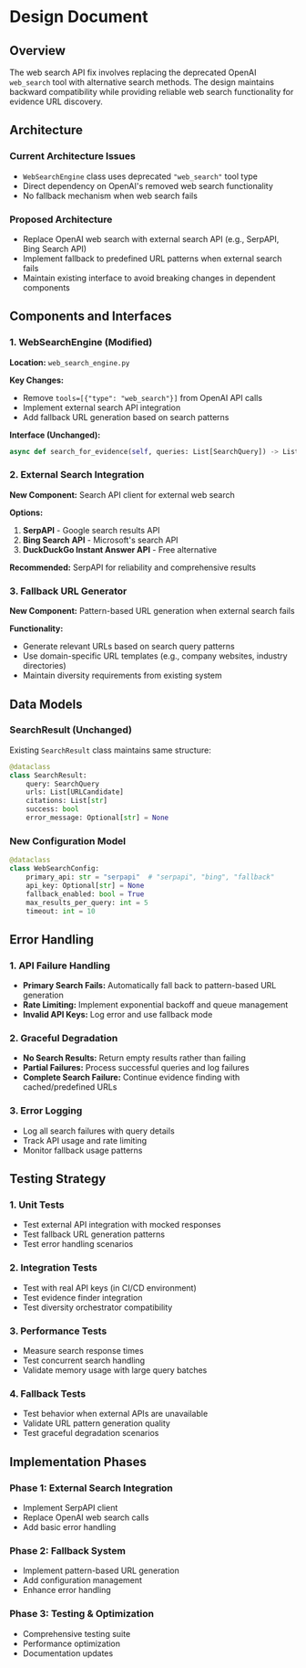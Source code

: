 # Design Document

## Overview

The web search API fix involves replacing the deprecated OpenAI `web_search` tool with alternative search methods. The design maintains backward compatibility while providing reliable web search functionality for evidence URL discovery.

## Architecture

### Current Architecture Issues
- `WebSearchEngine` class uses deprecated `"web_search"` tool type
- Direct dependency on OpenAI's removed web search functionality
- No fallback mechanism when web search fails

### Proposed Architecture
- Replace OpenAI web search with external search API (e.g., SerpAPI, Bing Search API)
- Implement fallback to predefined URL patterns when external search fails
- Maintain existing interface to avoid breaking changes in dependent components

## Components and Interfaces

### 1. WebSearchEngine (Modified)
**Location:** `web_search_engine.py`

**Key Changes:**
- Remove `tools=[{"type": "web_search"}]` from OpenAI API calls
- Implement external search API integration
- Add fallback URL generation based on search patterns

**Interface (Unchanged):**
```python
async def search_for_evidence(self, queries: List[SearchQuery]) -> List[SearchResult]
```

### 2. External Search Integration
**New Component:** Search API client for external web search

**Options:**
1. **SerpAPI** - Google search results API
2. **Bing Search API** - Microsoft's search API  
3. **DuckDuckGo Instant Answer API** - Free alternative

**Recommended:** SerpAPI for reliability and comprehensive results

### 3. Fallback URL Generator
**New Component:** Pattern-based URL generation when external search fails

**Functionality:**
- Generate relevant URLs based on search query patterns
- Use domain-specific URL templates (e.g., company websites, industry directories)
- Maintain diversity requirements from existing system

## Data Models

### SearchResult (Unchanged)
Existing `SearchResult` class maintains same structure:
```python
@dataclass
class SearchResult:
    query: SearchQuery
    urls: List[URLCandidate]
    citations: List[str]
    success: bool
    error_message: Optional[str] = None
```

### New Configuration Model
```python
@dataclass
class WebSearchConfig:
    primary_api: str = "serpapi"  # "serpapi", "bing", "fallback"
    api_key: Optional[str] = None
    fallback_enabled: bool = True
    max_results_per_query: int = 5
    timeout: int = 10
```

## Error Handling

### 1. API Failure Handling
- **Primary Search Fails:** Automatically fall back to pattern-based URL generation
- **Rate Limiting:** Implement exponential backoff and queue management
- **Invalid API Keys:** Log error and use fallback mode

### 2. Graceful Degradation
- **No Search Results:** Return empty results rather than failing
- **Partial Failures:** Process successful queries and log failures
- **Complete Search Failure:** Continue evidence finding with cached/predefined URLs

### 3. Error Logging
- Log all search failures with query details
- Track API usage and rate limiting
- Monitor fallback usage patterns

## Testing Strategy

### 1. Unit Tests
- Test external API integration with mocked responses
- Test fallback URL generation patterns
- Test error handling scenarios

### 2. Integration Tests
- Test with real API keys (in CI/CD environment)
- Test evidence finder integration
- Test diversity orchestrator compatibility

### 3. Performance Tests
- Measure search response times
- Test concurrent search handling
- Validate memory usage with large query batches

### 4. Fallback Tests
- Test behavior when external APIs are unavailable
- Validate URL pattern generation quality
- Test graceful degradation scenarios

## Implementation Phases

### Phase 1: External Search Integration
- Implement SerpAPI client
- Replace OpenAI web search calls
- Add basic error handling

### Phase 2: Fallback System
- Implement pattern-based URL generation
- Add configuration management
- Enhance error handling

### Phase 3: Testing & Optimization
- Comprehensive testing suite
- Performance optimization
- Documentation updates